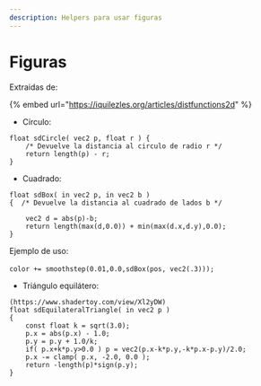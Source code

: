 ```yaml
---
description: Helpers para usar figuras
---
```


# Figuras

Extraidas de:

{% embed url="https://iquilezles.org/articles/distfunctions2d" %}

* Círculo:

```
float sdCircle( vec2 p, float r ) { 
    /* Devuelve la distancia al circulo de radio r */
    return length(p) - r; 
}
```

* Cuadrado:

```
float sdBox( in vec2 p, in vec2 b )
{  /* Devuelve la distancia al cuadrado de lados b */

    vec2 d = abs(p)-b;
    return length(max(d,0.0)) + min(max(d.x,d.y),0.0);
}
```

Ejemplo de uso:\
\
`color += smoothstep(0.01,0.0,sdBox(pos, vec2(.3)));`

* Triángulo equilátero:

```
(https://www.shadertoy.com/view/Xl2yDW)
float sdEquilateralTriangle( in vec2 p )
{
    const float k = sqrt(3.0);
    p.x = abs(p.x) - 1.0;
    p.y = p.y + 1.0/k;
    if( p.x+k*p.y>0.0 ) p = vec2(p.x-k*p.y,-k*p.x-p.y)/2.0;
    p.x -= clamp( p.x, -2.0, 0.0 );
    return -length(p)*sign(p.y);
}
```
